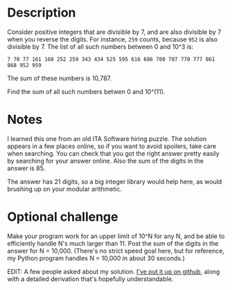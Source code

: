 # Description

Consider positive integers that are divisible by 7, and are also divisible by 7 when you reverse the digits. For instance, `259` counts, because `952` is also divisible by 7. The list of all such numbers between 0 and 10^3 is:

	7 70 77 161 168 252 259 343 434 525 595 616 686 700 707 770 777 861 868 952 959

The sum of these numbers is 10,787.

Find the sum of all such numbers betwen 0 and 10^(11).

# Notes

I learned this one from an old ITA Software hiring puzzle. The solution appears in a few places online, so if you want to avoid spoilers, take care when searching. You can check that you got the right answer pretty easily by searching for your answer online. Also the sum of the digits in the answer is 85.

The answer has 21 digits, so a big integer library would help here, as would brushing up on your modular arithmetic.

# Optional challenge

Make your program work for an upper limit of 10^N for any N, and be able to efficiently handle N's much larger than 11. Post the sum of the digits in the answer for N = 10,000. (There's no strict speed goal here, but for reference, my Python program handles N = 10,000 in about 30 seconds.)

EDIT: A few people asked about my solution. [I've put it up on github](https://github.com/cosmologicon/problems/tree/master/lucky7s), along with a detailed derivation that's hopefully understandable.